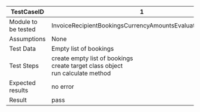 | TestCaseID  | 1  |
|---|---|
|  Module to be tested | InvoiceRecipientBookingsCurrencyAmountsEvaluator.calculate()  |
|  Assumptions | None |
|  Test Data | Empty list of bookings  |
|  Test Steps | create empty list of bookings <br/> create target class object <br/> run calculate method |
|  Expected results | no error |
|  Result | pass |
